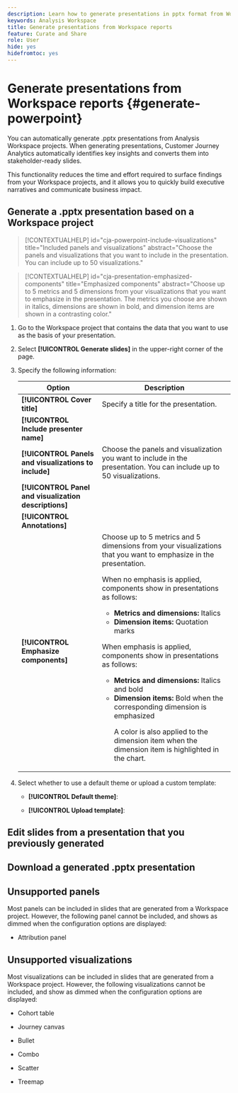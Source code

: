 ```yaml
---
description: Learn how to generate presentations in pptx format from Workspace reports.
keywords: Analysis Workspace
title: Generate presentations from Workspace reports
feature: Curate and Share
role: User
hide: yes
hidefromtoc: yes
---
```

# Generate presentations from Workspace reports {#generate-powerpoint}

You can automatically generate .pptx presentations from Analysis Workspace projects. When generating presentations, Customer Journey Analytics automatically identifies key insights and converts them into stakeholder-ready slides. 

This functionality reduces the time and effort required to surface findings from your Workspace projects, and it allows you to quickly build executive narratives and communicate business impact.

## Generate a .pptx presentation based on a Workspace project

<!-- markdownlint-disable MD034 -->

>[!CONTEXTUALHELP]
>id="cja-powerpoint-include-visualizations"
>title="Included panels and visualizations"
>abstract="Choose the panels and visualizations that you want to include in the presentation. You can include up to 50 visualizations."

<!-- markdownlint-enable MD034 -->

<!-- markdownlint-disable MD034 -->

>[!CONTEXTUALHELP]
>id="cja-presentation-emphasized-components"
>title="Emphasized components"
>abstract="Choose up to 5 metrics and 5 dimensions from your visualizations that you want to emphasize in the presentation. The metrics you choose are shown in italics, dimensions are shown in bold, and dimension items are shown in a contrasting color."

<!-- markdownlint-enable MD034 -->

1. Go to the Workspace project that contains the data that you want to use as the basis of your presentation.

1. Select **[!UICONTROL Generate slides]** in the upper-right corner of the page.

1. Specify the following information:

   |Option | Description | 
   |---------|----------|
   | **[!UICONTROL Cover title]** | Specify a title for the presentation.  | 
   | **[!UICONTROL Include presenter name]** | | 
   | **[!UICONTROL Panels and visualizations to include]** | Choose the panels and visualization you want to include in the presentation. You can include up to 50 visualizations. | 
   | **[!UICONTROL Panel and visualization descriptions]** | | 
   | **[!UICONTROL Annotations]** | | 
   | **[!UICONTROL Emphasize components]** | Choose up to 5 metrics and 5 dimensions from your visualizations that you want to emphasize in the presentation.<p>When no emphasis is applied, components show in presentations as follows:<ul><li>**Metrics and dimensions:** Italics</li><li>**Dimension items:** Quotation marks</li></ul></p><p>When emphasis is applied, components show in presentations as follows:</p><ul><li>**Metrics and dimensions:** Italics and bold</li><li>**Dimension items:** Bold when the corresponding dimension is emphasized<p>A color is also applied to the dimension item when the dimension item is highlighted in the chart.</p></li></ul> | 

1. Select whether to use a default theme or upload a custom template:

   * **[!UICONTROL Default theme]**: 

   * **[!UICONTROL Upload template]**:





## Edit slides from a presentation that you previously generated


## Download a generated .pptx presentation



## Unsupported panels

Most panels can be included in slides that are generated from a Workspace project. However, the following panel cannot be included, and shows as dimmed when the configuration options are displayed:

* Attribution panel

## Unsupported visualizations

Most visualizations can be included in slides that are generated from a Workspace project. However, the following visualizations cannot be included, and show as dimmed when the configuration options are displayed:

* Cohort table

* Journey canvas

* Bullet

* Combo

* Scatter

* Treemap
